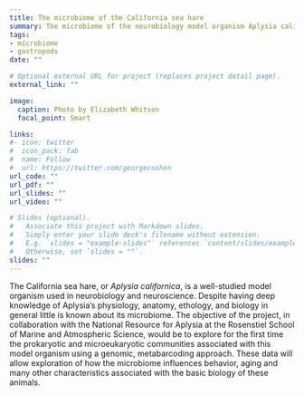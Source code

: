 ```yaml
---
title: The microbiome of the California sea hare
summary: The microbiome of the neurobiology model organism Aplysia californica.
tags:
- microbiome
- gastropods
date: ""

# Optional external URL for project (replaces project detail page).
external_link: ""

image:
  caption: Photo by Elizabeth Whitson
  focal_point: Smart

links:
#- icon: twitter
#  icon_pack: fab
#  name: Follow
#  url: https://twitter.com/georgecushen
url_code: ""
url_pdf: ""
url_slides: ""
url_video: ""

# Slides (optional).
#   Associate this project with Markdown slides.
#   Simply enter your slide deck's filename without extension.
#   E.g. `slides = "example-slides"` references `content/slides/example-slides.md`.
#   Otherwise, set `slides = ""`.
slides: ""
---
```


The California sea hare, or *Aplysia californica*, is a well-studied model organism used in neurobiology and neuroscience. Despite having deep knowledge of Aplysia’s physiology, anatomy, ethology, and biology in general little is known about its microbiome. The objective of the project, in collaboration with the National Resource for Aplysia at the Rosenstiel School of Marine and Atmospheric Science, would be to explore for the first time the prokaryotic and microeukaryotic communities associated with this model organism using a genomic, metabarcoding approach. These data will allow exploration of how the microbiome influences behavior, aging and many other characteristics associated with the basic biology of these animals.
